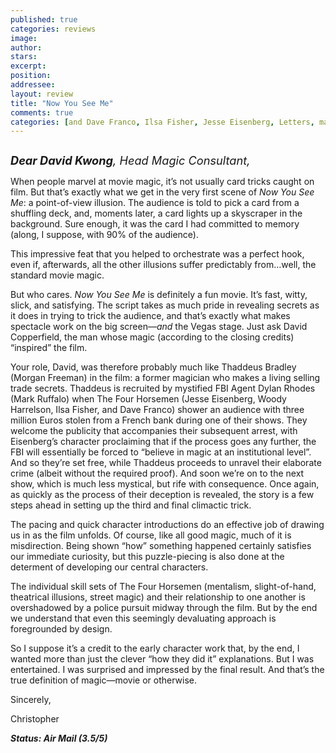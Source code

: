 ```yaml
---
published: true
categories: reviews
image:
author: 
stars: 
excerpt: 
position: 
addressee: 
layout: review
title: "Now You See Me"
comments: true
categories: [and Dave Franco, Ilsa Fisher, Jesse Eisenberg, Letters, magic, Mark Ruffalo, Melanie Laurent, Michael Cain, Morgan Freeman, Now You See Me, revealed, secrets, Woody Harrelson]
---
```

<div><p><span class="full-image-block ssNonEditable"><span><a href="/letters/2013/5/31/now-you-see-me.html"><img src="http://static.squarespace.com/static/5005f6bcc4aa41161b33e89e/5329cf1fe4b07c068ebf74de/5329cf1fe4b07c068ebf7847/1370029217323/Now%20You%20See%20Me.jpg" alt="" /></a></span></span></p><p><em><span style="font-size:130%;"><strong>Dear David Kwong</strong>, Head Magic Consultant,</span></em></p><p>When people marvel at movie magic, it&rsquo;s not usually card tricks caught on film. But that&rsquo;s exactly what we get in the very first scene of <em>Now You See Me</em>: a point-of-view illusion. The audience is told to pick a card from a shuffling deck, and, moments later, a card lights up a skyscraper in the background. Sure enough, it was the card I had committed to memory (along, I suppose, with 90% of the audience).</p><p>This impressive feat that you helped to orchestrate was a perfect hook, even if, afterwards, all the other illusions suffer predictably from&hellip;well, the standard movie magic.</p><p>But who cares. <em>Now You See Me</em> is definitely a fun movie. It&rsquo;s fast, witty, slick, and satisfying. The script takes as much pride in revealing secrets as it does in trying to trick the audience, and that&rsquo;s exactly what makes spectacle work on the big screen&mdash;<em>and</em> the Vegas stage. Just ask David Copperfield, the man whose magic (according to the closing credits) &ldquo;inspired&rdquo; the film.</p><p>Your role, David, was therefore probably much like Thaddeus Bradley (Morgan Freeman) in the film: a former magician who makes a living selling trade secrets. Thaddeus is recruited by mystified FBI Agent Dylan Rhodes (Mark Ruffalo) when The Four Horsemen (Jesse Eisenberg, Woody Harrelson, Ilsa Fisher, and Dave Franco) shower an audience with three million Euros stolen from a French bank during one of their shows. They welcome the publicity that accompanies their subsequent arrest, with Eisenberg&rsquo;s character proclaiming that if the process goes any further, the FBI will essentially be forced to &ldquo;believe in magic at an institutional level&rdquo;.  And so they&rsquo;re set free, while Thaddeus proceeds to unravel their elaborate crime (albeit without the required proof). And soon we&rsquo;re on to the next show, which is much less mystical, but rife with consequence. Once again, as quickly as the process of their deception is revealed, the story is a few steps ahead in setting up the third and final climactic trick.</p><p>The pacing and quick character introductions do an effective job of drawing us in as the film unfolds. Of course, like all good magic, much of it is misdirection.  Being shown &ldquo;how&rdquo; something happened certainly satisfies our immediate curiosity, but this puzzle-piecing is also done at the determent of developing our central characters.</p><p>The individual skill sets of The Four Horsemen (mentalism, slight-of-hand, theatrical illusions, street magic) and their relationship to one another is overshadowed by a police pursuit midway through the film. But by the end we understand that even this seemingly devaluating approach is foregrounded by design.</p><p>So I suppose it&rsquo;s a credit to the early character work that, by the end, I wanted more than just the clever &ldquo;how they did it&rdquo; explanations. But I was entertained. I was surprised and impressed by the final result. And that&rsquo;s the true definition of magic&mdash;movie or otherwise.</p><p>Sincerely,</p><p>Christopher </p><p><strong><em>Status: Air Mail (3.5/5)</em></strong></p></div>
